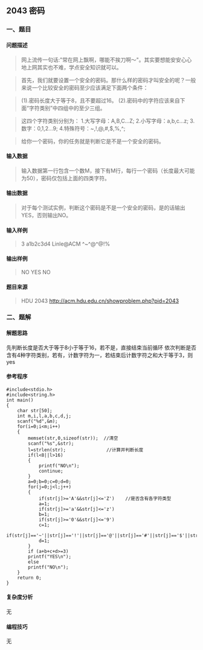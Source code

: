 ## 2043 密码

### 一、题目

#### 问题描述

>网上流传一句话:"常在网上飘啊，哪能不挨刀啊～"。其实要想能安安心心地上网其实也不难，学点安全知识就可以。

>首先，我们就要设置一个安全的密码。那什么样的密码才叫安全的呢？一般来说一个比较安全的密码至少应该满足下面两个条件：

>(1).密码长度大于等于8，且不要超过16。
>(2).密码中的字符应该来自下面“字符类别”中四组中的至少三组。

>这四个字符类别分别为：
>1.大写字母：A,B,C...Z;
>2.小写字母：a,b,c...z;
>3.数字：0,1,2...9;
>4.特殊符号：~,!,@,#,$,%,^;

>给你一个密码，你的任务就是判断它是不是一个安全的密码。

#### 输入数据

>输入数据第一行包含一个数M，接下有M行，每行一个密码（长度最大可能为50），密码仅包括上面的四类字符。

#### 输出数据

>对于每个测试实例，判断这个密码是不是一个安全的密码，是的话输出YES，否则输出NO。

#### 输入样例

>3
>a1b2c3d4
>Linle@ACM
>^~^@^@!%

#### 输出样例

>NO
>YES
>NO

#### 题目来源

>HDU 2043 http://acm.hdu.edu.cn/showproblem.php?pid=2043

### 二、题解

#### 解题思路

先判断长度是否大于等于8小于等于16，若不是，直接结束当前循环
依次判断是否含有4种字符类别，若有，计数字符为一，若结束后计数字符之和大于等于3，则yes

#### 参考程序

```
#include<stdio.h>
#include<string.h>
int main()
{
    char str[50];
    int m,i,l,a,b,c,d,j;
    scanf("%d",&m);
    for(i=0;i<m;i++)
    {
        memset(str,0,sizeof(str));  //清空
        scanf("%s",&str);
        l=strlen(str);               //计算并判断长度
        if(l<8||l>16)
        {
            printf("NO\n");
            continue;
        }
        a=0;b=0;c=0;d=0;
        for(j=0;j<l;j++)
        {
            if(str[j]>='A'&&str[j]<='Z')    //是否含有各字符类型
            a=1;
            if(str[j]>='a'&&str[j]<='z')
            b=1;
            if(str[j]>='0'&&str[j]<='9')
            c=1;
            if(str[j]=='~'||str[j]=='!'||str[j]=='@'||str[j]=='#'||str[j]=='$'||str[j]=='%'||str[j]=='^')
            d=1;
        }
        if (a+b+c+d>=3)
        printf("YES\n");
        else
        printf("NO\n");
    }
    return 0;
}
```

#### 复杂度分析

无

#### 编程技巧

无